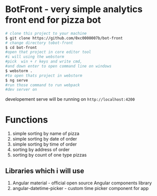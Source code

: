 # BotFront - very simple analytics front end for pizza bot




```bash
# clone this project to your machine
$ git clone https://github.com/0xc0000007b/bot-front
# change directory tobot-front
$ cd bot-front
#open that project in core editor tool
#i will using the webstorm
#pick  win + r keys and write cmd, 
#and down enter to open command line on windows
$ webstorm .
#to open thats project in webstorm 
$ ng serve
#run those command to run webpack 
#dev server on 
```


developement serve will be running on
````http://localhost:4200````
# Functions

1. simple sorting by name of pizza
2. simple sorting by date of order
3. simple sorting by time of order
4. sorting by address of order
5. sorting by count of one type pizzas


## Libraries which i will use
1. Angular material - official open source Angular components library
2. angular-datetime-picker - custom time picker component for app

